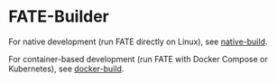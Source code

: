 # FATE-Builder

For native development (run FATE directly on Linux), see [native-build](./native-build).

For container-based development (run FATE with Docker Compose or Kubernetes), see [docker-build](./docker-build).
